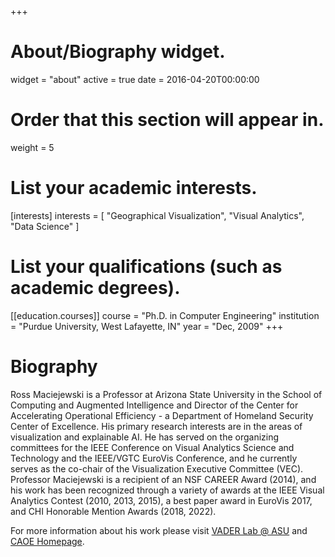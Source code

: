 +++
# About/Biography widget.
widget = "about"
active = true
date = 2016-04-20T00:00:00

# Order that this section will appear in.
weight = 5

# List your academic interests.
[interests]
  interests = [
    "Geographical Visualization",
    "Visual Analytics",
    "Data Science"
  ]

# List your qualifications (such as academic degrees).
[[education.courses]]
  course = "Ph.D. in Computer Engineering"
  institution = "Purdue University, West Lafayette, IN"
  year = "Dec, 2009"
+++

# Biography

Ross Maciejewski is a Professor at Arizona State University in the School of Computing and Augmented Intelligence and Director of the Center for Accelerating Operational Efficiency - a Department of Homeland Security Center of Excellence.  His primary research interests are in the areas of visualization and explainable AI.  He has served on the organizing committees for the IEEE Conference on Visual Analytics Science and Technology and the IEEE/VGTC EuroVis Conference, and he currently serves as the co-chair of the Visualization Executive Committee (VEC). Professor Maciejewski is a recipient of an NSF CAREER Award (2014), and his work has been recognized through a variety of awards at the IEEE Visual Analytics Contest (2010, 2013, 2015), a best paper award in EuroVis 2017, and CHI Honorable Mention Awards (2018, 2022).

For more information about his work please visit [VADER Lab @ ASU](http://vader.lab.asu.edu) and [CAOE Homepage](http://caoe.asu.edu).
